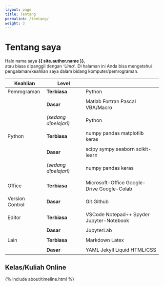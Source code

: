 ```yaml
---
layout: page
title: Tentang
permalink: /tentang/
weight: 3
---
```


# **Tentang saya**

Halo nama saya **{{ site.author.name }}**,<br>
atau biasa dipanggil dengan *‘Uma’*. Di halaman ini Anda bisa mengetahui pengalaman/keahlian saya dalam bidang komputer/pemrograman. 

| Keahlian        | Level                 |                                            |
| --------------- | --------------------- | ------------------------------------------ |
| Pemrograman     | **Terbiasa**          | Python                                     |
|                 |                       |                                            |
|                 | **Dasar**             | Matlab Fortran Pascal VBA/Macro            |
|                 |                       |                                            |
|                 | *(sedang dipelajari)* | Python                                     |
|                 |                       |                                            |
| Python          | **Terbiasa**          | numpy pandas matplotlib keras              |
|                 |                       |                                            |
|                 | **Dasar**             | scipy sympy seaborn scikit-learn           |
|                 |                       |                                            |
|                 | *(sedang dipelajari)* | numpy pandas keras                         |
|                 |                       |                                            |
|                 |                       |                                            |
| Office          | **Terbiasa**          | Microsoft-Office Google-Drive Google-Colab |
|                 |                       |                                            |
| Version Control | **Dasar**             | Git Github                                 |
|                 |                       |                                            |
| Editor          | **Terbiasa**          | VSCode Notepad++ Spyder Jupyter-Notebook   |
|                 |                       |                                            |
|                 | **Dasar**             | JupyterLab                                 |
|                 |                       |                                            |
| Lain            | **Terbiasa**          | Markdown Latex                             |
|                 |                       |                                            |
|                 | **Dasar**             | YAML Jekyll Liquid HTML/CSS                |


## Kelas/Kuliah Online 

<div class="row">
{% include about/timeline.html %}
</div>